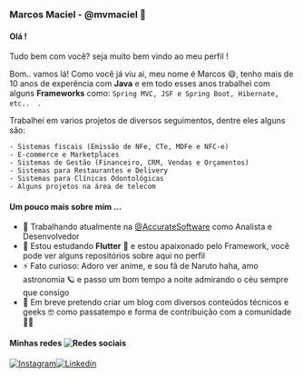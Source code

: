 ### Marcos Maciel - @mvmaciel 👋

#### Olá !

Tudo bem com você? seja muito bem vindo ao meu perfil ! 

Bom.. vamos lá! Como você já viu ai, meu nome é Marcos 😄, tenho mais de 10 anos de experência com **Java** e em todo esses anos trabalhei com alguns **Frameworks** como: `Spring MVC, JSF e Spring Boot, Hibernate, etc..  `. 

Trabalhei em varios projetos de diversos seguimentos, dentre eles alguns são: 
```
- Sistemas fiscais (Emissão de NFe, CTe, MDFe e NFC-e)
- E-commerce e Marketplaces
- Sistemas de Gestão (Financeiro, CRM, Vendas e Orçamentos)
- Sistemas para Restaurantes e Delivery
- Sistemas para Clínicas Odontológicas
- Alguns projetos na área de telecom
```
[@AccurateSoftware]: <https://accurate.com.br/>
#### Um pouco mais sobre mim  ...
- 🔭 Trabalhando atualmente na [@AccurateSoftware] como Analista e Desenvolvedor
- 🌱 Estou estudando **Flutter** 📲 e estou apaixonado pelo Framework, você pode ver alguns repositórios sobre aqui no perfil
- ⚡ Fato curioso: Adoro ver anime, e sou fã de Naruto haha, amo astronomia 🪐 e passo um bom tempo a noite admirando o céu sempre que consigo 
- 💬 Em breve pretendo criar um blog com diversos conteúdos técnicos e geeks 🤓 como passatempo e forma de contribuição com a comunidade 👨‍💻


#### Minhas redes ![Redes sociais](https://img.icons8.com/dusk/25/000000/mobile-social-networking.png)
[![Instagram](https://img.icons8.com/cute-clipart/50/000000/instagram-new.png)](https://instagram.com/marcosmacieel)[![Linkedin](https://img.icons8.com/fluent/50/000000/linkedin.png)](https://www.linkedin.com/in/marcosmacieel/)
